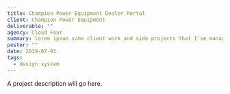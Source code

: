 ```yaml
---
title: Champion Power Equipment Dealer Portal
client: Champion Power Equipment
deliverable: ""
agency: Cloud Four
summary: lorem ipsum some client work and side projects that I've managed to capture images and words for.
poster: ""
date: 2019-07-01
tags:
  - design system
---
```


A project description will go here.
